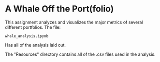 # A Whale Off the Port(folio)

This assignment analyzes and visualizes the major metrics of several different portfolios.
The file:
    
    whale_analysis.ipynb

Has all of the analysis laid out.

The "Resources" directory contains all of the .csv files used in the analysis.